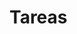 # Tareas


<!-- 1. [Ejercicios de sincronización](./1/README.md) (Entrega: 20xx.xx.xx) -->
<!-- 2. [Profundizando en la administración de memoria](./2/README.md) (Entrega: 20xx.xx.xx) -->
<!-- 3. [La vida de un byte de datos](./3/README.md) (Entrega: 20xx.xx.xx) -->

